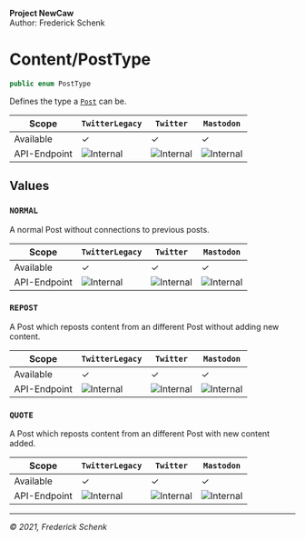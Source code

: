**Project NewCaw** \
Author: Frederick Schenk

# Content/PostType

```c#
public enum PostType
```

Defines the type a [`Post`](../class/Post.md) can be.

| Scope        | `TwitterLegacy` | `Twitter`      | `Mastodon`     |
| ------------ | --------------- | -------------- | -------------- |
| Available    | ✓               | ✓              | ✓              |
| API-Endpoint | ![Internal][1]  | ![Internal][1] | ![Internal][1] |

## Values

### `NORMAL`

A normal Post without connections to previous posts.

| Scope        | `TwitterLegacy` | `Twitter`      | `Mastodon`     |
| ------------ | --------------- | -------------- | -------------- |
| Available    | ✓               | ✓              | ✓              |
| API-Endpoint | ![Internal][1]  | ![Internal][1] | ![Internal][1] |

### `REPOST`

A Post which reposts content from an different Post without adding new content.

| Scope        | `TwitterLegacy` | `Twitter`      | `Mastodon`     |
| ------------ | --------------- | -------------- | -------------- |
| Available    | ✓               | ✓              | ✓              |
| API-Endpoint | ![Internal][1]  | ![Internal][1] | ![Internal][1] |

### `QUOTE`

A Post which reposts content from an different Post with new content added.

| Scope        | `TwitterLegacy` | `Twitter`      | `Mastodon`     |
| ------------ | --------------- | -------------- | -------------- |
| Available    | ✓               | ✓              | ✓              |
| API-Endpoint | ![Internal][1]  | ![Internal][1] | ![Internal][1] |

---

*© 2021, Frederick Schenk*

[1]: https://img.shields.io/badge/-Internal-yellow?style=flat-square
[2]: https://img.shields.io/badge/-No%20API%20endpoint%20yet-red?style=flat-square

